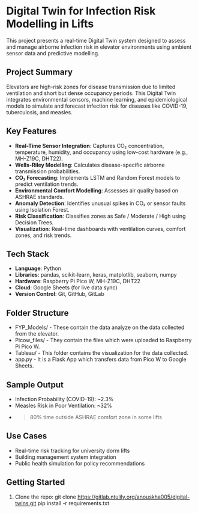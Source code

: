 # Digital Twin for Infection Risk Modelling in Lifts

This project presents a real-time Digital Twin system designed to assess and manage airborne infection risk in elevator environments using ambient sensor data and predictive modelling.

## Project Summary

Elevators are high-risk zones for disease transmission due to limited ventilation and short but dense occupancy periods. This Digital Twin integrates environmental sensors, machine learning, and epidemiological models to simulate and forecast infection risk for diseases like COVID-19, tuberculosis, and measles.

## Key Features

- **Real-Time Sensor Integration**: Captures CO₂ concentration, temperature, humidity, and occupancy using low-cost hardware (e.g., MH-Z19C, DHT22).
- **Wells-Riley Modelling**: Calculates disease-specific airborne transmission probabilities.
- **CO₂ Forecasting**: Implements LSTM and Random Forest models to predict ventilation trends.
- **Environmental Comfort Modelling**: Assesses air quality based on ASHRAE standards.
- **Anomaly Detection**: Identifies unusual spikes in CO₂ or sensor faults using Isolation Forest.
- **Risk Classification**: Classifies zones as Safe / Moderate / High using Decision Trees.
- **Visualization**: Real-time dashboards with ventilation curves, comfort zones, and risk trends.

## Tech Stack

- **Language**: Python
- **Libraries**: pandas, scikit-learn, keras, matplotlib, seaborn, numpy
- **Hardware**: Raspberry Pi Pico W, MH-Z19C, DHT22
- **Cloud**: Google Sheets (for live data sync)
- **Version Control**: Git, GitHub, GitLab

## Folder Structure
 - FYP_Models/ - These contain the data analyze on the data collected from the elevator. 
 - Picow_files/ - They contain the files which were uploaded to Raspberry Pi Pico W. 
 - Tableau/ - This folder contains the visualization for the data collected. 
 - app.py - It is a Flask App which transfers data from Pico W to Google Sheets. 


## Sample Output

- Infection Probability (COVID-19): ~2.3%
- Measles Risk in Poor Ventilation: ~32%
- >80% time outside ASHRAE comfort zone in some lifts

## Use Cases

- Real-time risk tracking for university dorm lifts
- Building management system integration
- Public health simulation for policy recommendations

## Getting Started

1. Clone the repo:
   git clone https://gitlab.ntulily.org/anouskha005/digital-twins.git
   pip install -r requirements.txt
